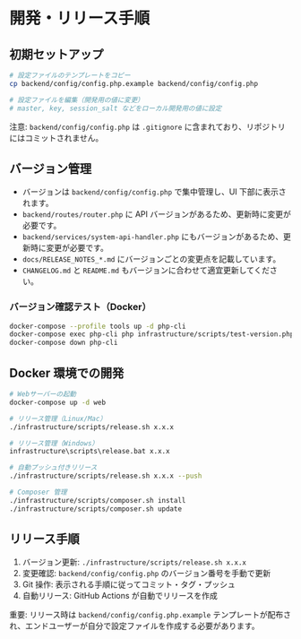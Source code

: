 # 開発・リリース手順

## 初期セットアップ

```bash
# 設定ファイルのテンプレートをコピー
cp backend/config/config.php.example backend/config/config.php

# 設定ファイルを編集（開発用の値に変更）
# master, key, session_salt などをローカル開発用の値に設定
```

注意: `backend/config/config.php` は `.gitignore` に含まれており、リポジトリにはコミットされません。

## バージョン管理

- バージョンは `backend/config/config.php` で集中管理し、UI 下部に表示されます。
- `backend/routes/router.php` に API バージョンがあるため、更新時に変更が必要です。
- `backend/services/system-api-handler.php` にもバージョンがあるため、更新時に変更が必要です。
- `docs/RELEASE_NOTES_*.md` にバージョンごとの変更点を記載しています。
- `CHANGELOG.md` と `README.md` もバージョンに合わせて適宜更新してください。

### バージョン確認テスト（Docker）

```bash
docker-compose --profile tools up -d php-cli
docker-compose exec php-cli php infrastructure/scripts/test-version.php
docker-compose down php-cli
```

## Docker 環境での開発

```bash
# Webサーバーの起動
docker-compose up -d web

# リリース管理（Linux/Mac）
./infrastructure/scripts/release.sh x.x.x

# リリース管理（Windows）
infrastructure\scripts\release.bat x.x.x

# 自動プッシュ付きリリース
./infrastructure/scripts/release.sh x.x.x --push

# Composer 管理
./infrastructure/scripts/composer.sh install
./infrastructure/scripts/composer.sh update
```

## リリース手順

1. バージョン更新: `./infrastructure/scripts/release.sh x.x.x`
2. 変更確認: `backend/config/config.php` のバージョン番号を手動で更新
3. Git 操作: 表示される手順に従ってコミット・タグ・プッシュ
4. 自動リリース: GitHub Actions が自動でリリースを作成

重要: リリース時は `backend/config/config.php.example` テンプレートが配布され、エンドユーザーが自分で設定ファイルを作成する必要があります。

